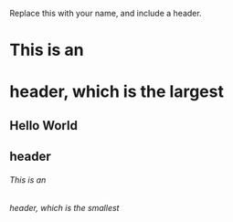 Replace this with your name, and include a header.

# This is an <h1> header, which is the largest
## Hello World <h2> header
###### This is an <h6> header, which is the smallest
